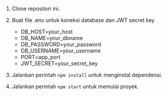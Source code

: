 1. Clone repositori ini.
2. Buat file .env untuk koneksi database dan JWT secret key   
   - DB_HOST=your_host
   - DB_NAME=your_dbname
   - DB_PASSWORD=your_password
   - DB_USERNAME=your_username
   - PORT=app_port
   - JWT_SECRET=your_secret_key
     
3. Jalankan perintah `npm install` untuk menginstal dependensi.
4. Jalankan perintah `npm start` untuk memulai proyek.
